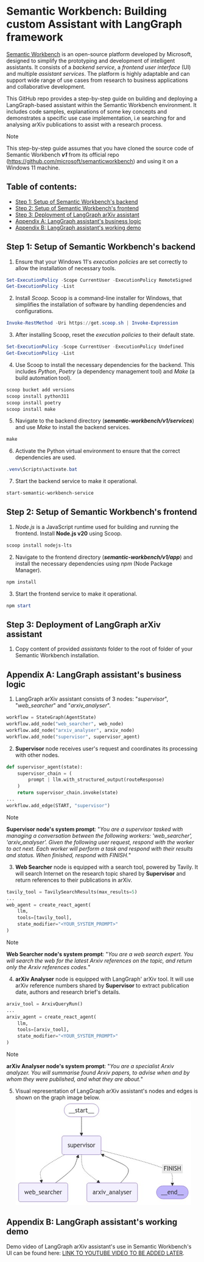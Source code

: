 # Semantic Workbench: Building custom Assistant with LangGraph framework

[Semantic Workbench](https://github.com/microsoft/semanticworkbench) is an open-source platform developed by Microsoft, designed to simplify the prototyping and development of intelligent assistants. It consists of a _backend service_, a _frontend user interface_ (UI) and multiple _assistant services_. The platform is highly adaptable and can support wide range of use cases from research to business applications and collaborative development.

This GitHub repo provides a step-by-step guide on building and deploying a LangGraph-based assistant within the Semantic Workbench environment. It includes code samples, explanations of some key concepts and demonstrates a specific use case implementation, i.e searching for and analysing arXiv publications to assist with a research process.

> [!NOTE]
> This step-by-step guide assumes that you have cloned the source code of Semantic Workbench **_v1_** from its official repo (https://github.com/microsoft/semanticworkbench) and using it on a Windows 11 machine.

## Table of contents:
- [Step 1: Setup of Semantic Workbench's backend](https://github.com/LazaUK/SemanticWorkbench-Assistant-LangGraph#step-1-setup-of-semantic-workbenchs-backend)
- [Step 2: Setup of Semantic Workbench's frontend](https://github.com/LazaUK/SemanticWorkbench-Assistant-LangGraph#step-2-setup-of-semantic-workbenchs-frontend)
- [Step 3: Deployment of LangGraph arXiv assistant](https://github.com/LazaUK/SemanticWorkbench-Assistant-LangGraph#step-3-deployment-of-langgraph-arxiv-assistant)
- [Appendix A: LangGraph assistant's business logic](https://github.com/LazaUK/SemanticWorkbench-Assistant-LangGraph#appendix-a-langgraph-assistants-business-logic)
- [Appendix B: LangGraph assistant's working demo](https://github.com/LazaUK/SemanticWorkbench-Assistant-LangGraph#appendix-b-langgraph-assistants-working-demo)

## Step 1: Setup of Semantic Workbench's backend
1. Ensure that your Windows 11's _execution policies_ are set correctly to allow the installation of necessary tools.
``` PowerShell
Set-ExecutionPolicy -Scope CurrentUser -ExecutionPolicy RemoteSigned
Get-ExecutionPolicy -List
```
2. Install _Scoop_. Scoop is a command-line installer for Windows, that simplifies the installation of software by handling dependencies and configurations.
``` PowerShell
Invoke-RestMethod -Uri https://get.scoop.sh | Invoke-Expression
```
3. After installing Scoop, reset the _execution policies_ to their default state.
``` PowerShell
Set-ExecutionPolicy -Scope CurrentUser -ExecutionPolicy Undefined
Get-ExecutionPolicy -List
```
4. Use Scoop to install the necessary dependencies for the backend. This includes _Python_, _Poetry_ (a dependency management tool) and _Make_ (a build automation tool).
``` PowerShell
scoop bucket add versions
scoop install python311
scoop install poetry
scoop install make
```
5. Navigate to the backend directory (**_semantic-workbench/v1/services_**) and use _Make_ to install the backend services.
``` PowerShell
make
```
6. Activate the Python virtual environment to ensure that the correct dependencies are used.
``` PowerShell
.venv\Scripts\activate.bat
```
7. Start the backend service to make it operational.
``` PowerShell
start-semantic-workbench-service
```

## Step 2: Setup of Semantic Workbench's frontend
1. _Node.js_ is a JavaScript runtime used for building and running the frontend. Install **Node.js v20** using Scoop.
``` PowerShell
scoop install nodejs-lts
```
2. Navigate to the frontend directory (**_semantic-workbench/v1/app_**) and install the necessary dependencies using _npm_ (Node Package Manager).
``` PowerShell
npm install
```
3.	Start the frontend service to make it operational.
``` PowerShell
npm start
```

## Step 3: Deployment of LangGraph arXiv assistant
1. Copy content of provided _assistants_ folder to the root of folder of your Semantic Workbench installation.


## Appendix A: LangGraph assistant's business logic
1. LangGraph arXiv assistant consists of 3 nodes: "_supervisor_", "_web_searcher_" and "_arxiv_analyser_".
``` Python
workflow = StateGraph(AgentState)
workflow.add_node("web_searcher", web_node)
workflow.add_node("arxiv_analyser", arxiv_node)
workflow.add_node("supervisor", supervisor_agent)
```
2. **Supervisor** node receives user's request and coordinates its processing with other nodes.
``` Python
def supervisor_agent(state):
    supervisor_chain = (
        prompt | llm.with_structured_output(routeResponse)
    )
    return supervisor_chain.invoke(state)
...
workflow.add_edge(START, "supervisor")
```
> [!NOTE]
> **Supervisor node's system prompt**: "_You are a supervisor tasked with managing a conversation between the following workers: 'web_searcher', 'arxiv_analyser'. Given the following user request, respond with the worker to act next. Each worker will perform a task and respond with their results and status. When finished, respond with FINISH._"
3. **Web Searcher** node is equipped with a search tool, powered by Tavily. It will search Internet on the research topic shared by **Supervisor** and return references to their publications in arXiv.
``` Python
tavily_tool = TavilySearchResults(max_results=5)
...
web_agent = create_react_agent(
    llm,
    tools=[tavily_tool],
    state_modifier="<YOUR_SYSTEM_PROMPT>"
)
```
> [!NOTE]
> **Web Searcher node's system prompt**: "_You are a web search expert. You will search the web for the latest Arxiv references on the topic, and return only the Arxiv references codes._"
4. **arXiv Analyser** node is equipped with LangGraph' arXiv tool. It will use arXiv reference numbers shared by **Supervisor** to extract publication date, authors and research brief's details. 
``` Python
arxiv_tool = ArxivQueryRun()
...
arxiv_agent = create_react_agent(
    llm,
    tools=[arxiv_tool],
    state_modifier="<YOUR_SYSTEM_PROMPT>"
)
```
> [!NOTE]
> **arXiv Analyser node's system prompt**: "_You are a specialist Arxiv analyzer. You will summarise found Arxiv papers, to advise when and by whom they were published, and what they are about._"
5. Visual representation of LangGraph arXiv assistant's nodes and edges is shown on the graph image below.
![LangGraph_nodes](/images/LangGraph_visual.jpeg)

## Appendix B: LangGraph assistant's working demo
Demo video of LangGraph arXiv assistant's use in Semantic Workbench's UI can be found here: [LINK TO YOUTUBE VIDEO TO BE ADDED LATER]().
